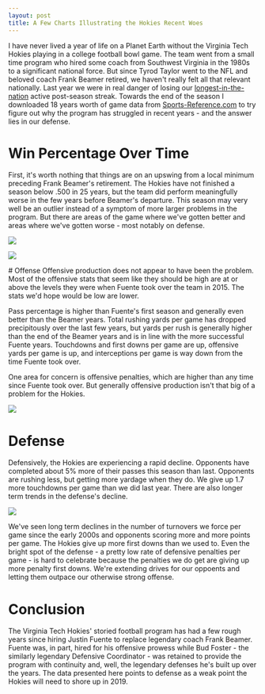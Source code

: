```yaml
---
layout: post
title: A Few Charts Illustrating the Hokies Recent Woes
---
```


I have never lived a year of life on a Planet Earth without the Virginia Tech Hokies playing in a college football bowl game. The team went from a small time program who hired some coach from Southwest Virginia in the 1980s to a significant national force. But since Tyrod Taylor went to the NFL and beloved coach Frank Beamer retired, we haven't really felt all that relevant nationally. Last year we were in real danger of losing our [longest-in-the-nation](https://twitter.com/VT_Football/status/937056299338031104) active post-season streak. Towards the end of the season I downloaded 18 years worth of game data from [Sports-Reference.com](https://www.sports-reference.com/cfb/schools/virginia-tech/2018/gamelog/) to try figure out why the program has struggled in recent years - and the answer lies in our defense. 

# Win Percentage Over Time
First, it's worth nothing that things are on an upswing from a local minimum preceding Frank Beamer's retirement. The Hokies have not finished a season below .500 in 25 years, but the team did perform meaningfully worse in the few years before Beamer's departure. This season may very well be an outlier instead of a symptom of more larger problems in the program. But there are areas of the game where we've gotten better and areas where we've gotten worse - most notably on defense.

<p>
  <img src="https://joshyazman.github.io/images/hokies-fb/Virginia Tech Win Percentage Over Time.png#center"/>
</p>
<p>
  <img src="https://joshyazman.github.io/images/looking-ahead-to-2017/image1.png#center"/>
</p>
# Offense
Offensive production does not appear to have been the problem. Most of the offensive stats that seem like they should be high are at or above the levels they were when Fuente took over the team in 2015. The stats we'd hope would be low are lower. 

Pass percentage is higher than Fuente's first season and generally even better than the Beamer years. Total rushing yards per game has dropped precipitously over the last few years, but yards per rush is generally higher than the end of the Beamer years and is in line with the more successful Fuente years. Touchdowns and first downs per game are up, offensive yards per game is up, and interceptions per game is way down from the time Fuente took over.

One area for concern is offensive penalties, which are higher than any time since Fuente took over. But generally offensive production isn't that big of a problem for the Hokies. 

<p>
  <img src="https://joshyazman.github.io/images/hokies-fb/Selected Offensive Statistics.png" #center/>
</p>

# Defense
Defensively, the Hokies are experiencing a rapid decline. Opponents have completed about 5% more of their passes this season than last. Opponents are rushing less, but getting more yardage when they do. We give up 1.7 more touchdowns per game than we did last year. There are also longer term trends in the defense's decline.  

<p>
  <img src="https://joshyazman.github.io/images/hokies-fb/Selected Defensive Statistics.png" #center/>
</p>

We've seen long term declines in the number of turnovers we force per game since the early 2000s and opponents scoring more and more points per game. The Hokies give up more first downs than we used to. Even the bright spot of the defense - a pretty low rate of defensive penalties per game - is hard to celebrate because the penalties we do get are giving up more penalty first downs. We're extending drives for our oppoents and letting them outpace our otherwise strong offense.

# Conclusion
The Virginia Tech Hokies' storied football program has had a few rough years since hiring Justin Fuente to replace legendary coach Frank Beamer. Fuente was, in part, hired for his offensive prowess while Bud Foster - the similarly legendary Defensive Coordinator - was retained to provide the program with continuity and, well, the legendary defenses he's built up over the years. The data presented here points to defense as a weak point the Hokies will need to shore up in 2019.
